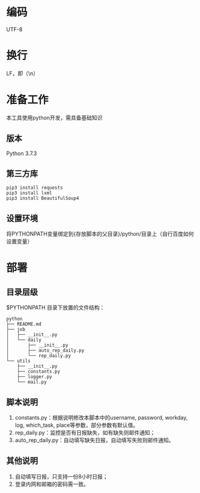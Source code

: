 # 编码
UTF-8

# 换行
LF，即（\n）

# 准备工作
本工具使用python开发，需具备基础知识

## 版本
Python 3.7.3

## 第三方库
```
pip3 install requests
pip3 install lxml
pip3 install BeautifulSoup4
```

## 设置环境
将PYTHONPATH变量绑定到{存放脚本的父目录}/python/目录上（自行百度如何设置变量）

# 部署
## 目录层级
$PYTHONPATH 目录下放置的文件结构：
```
python
├── README.md
├── job
│   ├── __init__.py
│   └── daily
│       ├── __init__.py
│       ├── auto_rep_daily.py
│       └── rep_daily.py
└── utils
    ├── __init__.py
    ├── constants.py
    ├── logger.py
    └── mail.py
```

## 脚本说明
1. constants.py：根据说明修改本脚本中的username, password, workday, log, which_task, place等参数，部分参数有默认值。
2. rep_daily.py：监控是否有日报缺失，如有缺失则邮件通知；
3. auto_rep_daily.py：自动填写缺失日报，自动填写失败则邮件通知。

## 其他说明
1. 自动填写日报，只支持一份8小时日报；
2. 登录内网和邮箱的密码需一致。